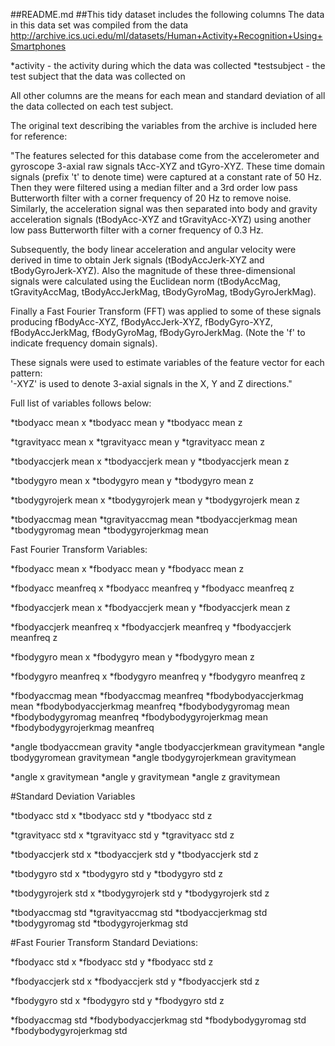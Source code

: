 ##README.md
##This tidy dataset includes the following columns
The data in this data set was compiled from the data
http://archive.ics.uci.edu/ml/datasets/Human+Activity+Recognition+Using+Smartphones

*activity - the activity during which the data was collected
*testsubject - the test subject that the data was collected on

All other columns are the means for each mean and standard deviation of all the 
data collected on each test subject.

The original text describing the variables from the archive is included here for reference:

"The features selected for this database come from the accelerometer and gyroscope 3-axial 
raw signals tAcc-XYZ and tGyro-XYZ. These time domain signals (prefix 't' to denote time) 
were captured at a constant rate of 50 Hz. Then they were filtered using a median filter 
and a 3rd order low pass Butterworth filter with a corner frequency of 20 Hz to remove noise. 
Similarly, the acceleration signal was then separated into body and gravity acceleration 
signals (tBodyAcc-XYZ and tGravityAcc-XYZ) using another low pass Butterworth filter with a 
corner frequency of 0.3 Hz. 

Subsequently, the body linear acceleration and angular velocity were derived in 
time to obtain Jerk signals (tBodyAccJerk-XYZ and tBodyGyroJerk-XYZ). 
Also the magnitude of these three-dimensional signals were calculated using 
the Euclidean norm (tBodyAccMag, tGravityAccMag, tBodyAccJerkMag, tBodyGyroMag, tBodyGyroJerkMag). 

Finally a Fast Fourier Transform (FFT) was applied to some of these signals 
producing fBodyAcc-XYZ, fBodyAccJerk-XYZ, fBodyGyro-XYZ, fBodyAccJerkMag, 
fBodyGyroMag, fBodyGyroJerkMag. (Note the 'f' to indicate frequency domain signals). 

These signals were used to estimate variables of the feature vector for each pattern:  
'-XYZ' is used to denote 3-axial signals in the X, Y and Z directions."

Full list of variables follows below:

*tbodyacc mean x
*tbodyacc mean y
*tbodyacc mean z

*tgravityacc mean x
*tgravityacc mean y
*tgravityacc mean z

*tbodyaccjerk mean x
*tbodyaccjerk mean y
*tbodyaccjerk mean z

*tbodygyro mean x
*tbodygyro mean y
*tbodygyro mean z

*tbodygyrojerk mean x
*tbodygyrojerk mean y
*tbodygyrojerk mean z

*tbodyaccmag mean
*tgravityaccmag mean
*tbodyaccjerkmag mean
*tbodygyromag mean
*tbodygyrojerkmag mean

Fast Fourier Transform Variables:

*fbodyacc mean x
*fbodyacc mean y
*fbodyacc mean z

*fbodyacc meanfreq x
*fbodyacc meanfreq y
*fbodyacc meanfreq z

*fbodyaccjerk mean x
*fbodyaccjerk mean y
*fbodyaccjerk mean z

*fbodyaccjerk meanfreq x
*fbodyaccjerk meanfreq y
*fbodyaccjerk meanfreq z


*fbodygyro mean x
*fbodygyro mean y
*fbodygyro mean z


*fbodygyro meanfreq x
*fbodygyro meanfreq y
*fbodygyro meanfreq z


*fbodyaccmag mean
*fbodyaccmag meanfreq
*fbodybodyaccjerkmag mean
*fbodybodyaccjerkmag meanfreq
*fbodybodygyromag mean
*fbodybodygyromag meanfreq
*fbodybodygyrojerkmag mean
*fbodybodygyrojerkmag meanfreq


*angle tbodyaccmean gravity
*angle tbodyaccjerkmean gravitymean
*angle tbodygyromean gravitymean
*angle tbodygyrojerkmean gravitymean


*angle x gravitymean
*angle y gravitymean
*angle z gravitymean



#Standard Deviation Variables

*tbodyacc std x
*tbodyacc std y
*tbodyacc std z

*tgravityacc std x
*tgravityacc std y
*tgravityacc std z

*tbodyaccjerk std x
*tbodyaccjerk std y
*tbodyaccjerk std z

*tbodygyro std x
*tbodygyro std y
*tbodygyro std z

*tbodygyrojerk std x
*tbodygyrojerk std y
*tbodygyrojerk std z

*tbodyaccmag std
*tgravityaccmag std
*tbodyaccjerkmag std
*tbodygyromag std
*tbodygyrojerkmag std


#Fast Fourier Transform Standard Deviations:

*fbodyacc std x
*fbodyacc std y
*fbodyacc std z

*fbodyaccjerk std x
*fbodyaccjerk std y
*fbodyaccjerk std z

*fbodygyro std x
*fbodygyro std y
*fbodygyro std z

*fbodyaccmag std
*fbodybodyaccjerkmag std
*fbodybodygyromag std
*fbodybodygyrojerkmag std

